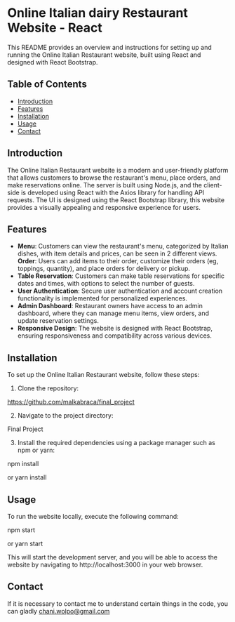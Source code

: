 # Online Italian dairy  Restaurant Website - React 

This README provides an overview and instructions for setting up and running the Online Italian Restaurant website, built using React and designed with React Bootstrap.

## Table of Contents
- [Introduction](#introduction)
- [Features](#features)
- [Installation](#installation)
- [Usage](#usage)
- [Contact](#contact)

## Introduction
The Online Italian Restaurant website is a modern and user-friendly platform that allows customers to browse the restaurant's menu, place orders, and make reservations online.
The server is built using Node.js, and the client-side is developed using React with the Axios library for handling API requests. The UI is designed using the React Bootstrap library, this website provides a visually appealing and responsive experience for users.

## Features
- **Menu**: Customers can view the restaurant's menu, categorized by Italian dishes, with item details and prices, can be seen in 2 different views.
**Order**: Users can add items to their order, customize their orders (eg, toppings, quantity), and place orders for delivery or pickup.
- **Table Reservation**: Customers can make table reservations for specific dates and times, with options to select the number of guests.
- **User Authentication**: Secure user authentication and account creation functionality is implemented for personalized experiences.
- **Admin Dashboard**: Restaurant owners have access to an admin dashboard, where they can manage menu items, view orders, and update reservation settings.
- **Responsive Design**: The website is designed with React Bootstrap, ensuring responsiveness and compatibility across various devices.

## Installation
To set up the Online Italian Restaurant website, follow these steps:

1. Clone the repository:

https://github.com/malkabraca/final_project


2. Navigate to the project directory:

Final Project


3. Install the required dependencies using a package manager such as npm or yarn:

npm install

or
yarn install


## Usage
To run the website locally, execute the following command:

npm start

or
yarn start


This will start the development server, and you will be able to access the website by navigating to http://localhost:3000 in your web browser.

## Contact
If it is necessary to contact me to understand certain things in the code, you can gladly chani.wolpo@gmail.com